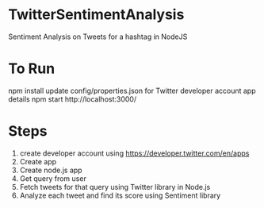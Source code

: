 # TwitterSentimentAnalysis
Sentiment Analysis on Tweets for a hashtag in NodeJS

# To Run
npm install
update config/properties.json for Twitter developer account app details
npm start
http://localhost:3000/

# Steps
1. create developer account using https://developer.twitter.com/en/apps
2. Create app
3. Create node.js app
4. Get query from user
5. Fetch tweets for that query using Twitter library in Node.js
6. Analyze each tweet and find its score using Sentiment library
